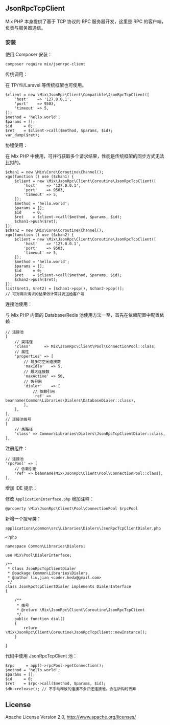 ## JsonRpcTcpClient

Mix PHP 本身提供了基于 TCP 协议的 RPC 服务器开发，这里是 RPC 的客户端，负责与服务器通信。

### 安装

使用 Composer 安装：

```
composer require mix/jsonrpc-client
```

传统调用：

在 TP/Yii/Laravel 等传统框架也可使用。

```
$client = new \Mix\JsonRpc\Client\Compatible\JsonRpcTcpClient([
    'host'    => '127.0.0.1',
    'port'    => 9503,
    'timeout' => 5,
]);
$method = 'hello.world';
$params = [];
$id     = 0;
$ret    = $client->call($method, $params, $id);
var_dump($ret);
```

协程使用：

在 Mix PHP 中使用，可并行获取多个请求结果，性能是传统框架的同步方式无法比拟的。

```
$chan1 = new \Mix\Core\Coroutine\Channel();
xgo(function () use ($chan1) {
    $client = new \Mix\JsonRpc\Client\Coroutine\JsonRpcTcpClient([
        'host'    => '127.0.0.1',
        'port'    => 9503,
        'timeout' => 5,
    ]);
    $method = 'hello.world';
    $params = [];
    $id     = 0;
    $ret    = $client->call($method, $params, $id);
    $chan1->push($ret);
});
$chan2 = new \Mix\Core\Coroutine\Channel();
xgo(function () use ($chan2) {
    $client = new \Mix\JsonRpc\Client\Coroutine\JsonRpcTcpClient([
        'host'    => '127.0.0.1',
        'port'    => 9503,
        'timeout' => 5,
    ]);
    $method = 'hello.world';
    $params = [];
    $id     = 0;
    $ret    = $client->call($method, $params, $id);
    $chan2->push($ret);
});
list($ret1, $ret2) = [$chan1->pop(), $chan2->pop()];
// 可对两次请求的结果做计算并发送给客户端
```

连接池使用：

与 Mix PHP 内置的 Database/Redis 池使用方法一至，首先在依赖配置中配置依赖：

```
// 连接池
[
    // 类路径
    'class'      => Mix\JsonRpc\Client\Pool\ConnectionPool::class,
    // 属性
    'properties' => [
        // 最多可空闲连接数
        'maxIdle'   => 5,
        // 最大连接数
        'maxActive' => 50,
        // 拨号器
        'dialer'    => [
            // 依赖引用
            'ref' => beanname(Common\Libraries\Dialers\DatabaseDialer::class),
        ],
    ],
],
// 连接池拨号
[
    // 类路径
    'class' => Common\Libraries\Dialers\JsonRpcTcpClientDialer::class,
],
```

注册组件：

```
// 连接池
'rpcPool' => [
    // 依赖引用
    'ref' => beanname(Mix\JsonRpc\Client\Pool\ConnectionPool::class),
],
```

增加 IDE 提示：

修改 `ApplicationInterface.php` 增加注释：

```
@property \Mix\JsonRpc\Client\Pool\ConnectionPool $rpcPool
```

新增一个拨号类：

```
applications\common\src\Libraries\Dialers\JsonRpcTcpClientDialer.php
```

```
<?php

namespace Common\Libraries\Dialers;

use Mix\Pool\DialerInterface;

/**
 * Class JsonRpcTcpClientDialer
 * @package Common\Libraries\Dialers
 * @author liu,jian <coder.keda@gmail.com>
 */
class JsonRpcTcpClientDialer implements DialerInterface
{

    /**
     * 拨号
     * @return \Mix\JsonRpc\Client\Coroutine\JsonRpcTcpClient
     */
    public function dial()
    {
        return \Mix\JsonRpc\Client\Coroutine\JsonRpcTcpClient::newInstance();
    }

}

```

代码中使用 JsonRpcTcpClient 池：

```
$rpc     = app()->rpcPool->getConnection();
$method = 'hello.world';
$params = [];
$id     = 0;
$ret    = $rpc->call($method, $params, $id);
$db->release(); // 不手动释放的连接不会归还连接池，会在析构时丢弃
```

## License

Apache License Version 2.0, http://www.apache.org/licenses/